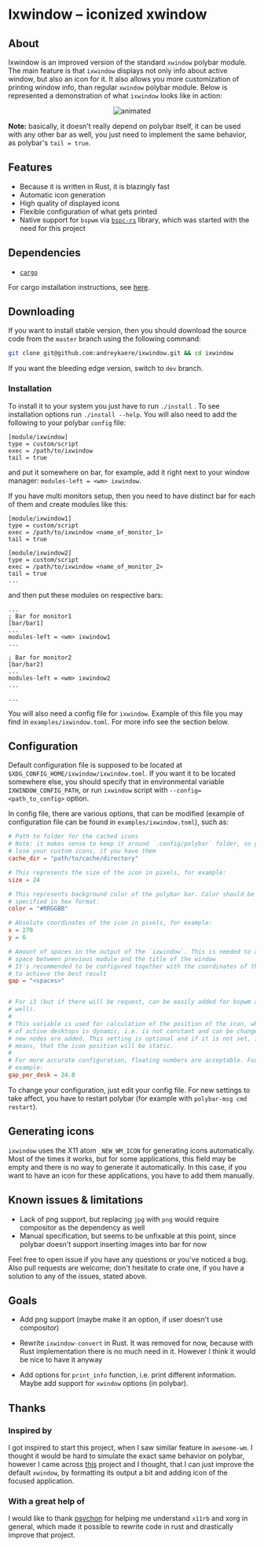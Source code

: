 # Ixwindow – iconized xwindow 

## About
Ixwindow is an improved version of the standard `xwindow` polybar module. The
main feature is that `ixwindow` displays not only info about active window,
but also an icon for it. It also allows you more customization of printing
window info, than regular `xwindow` polybar module. Below is represented a 
demonstration of what `ixwindow` looks like in action:

<p align="center">
  <img src="assets/demo.gif" alt="animated" />
</p>


**Note:** basically, it doesn't really depend on polybar itself, it can be used 
with any other bar as well, you just need to implement the same behavior,
as polybar's `tail = true`.

## Features
- Because it is written in Rust, it is blazingly fast
- Automatic icon generation
- High quality of displayed icons
- Flexible configuration of what gets printed
- Native support for `bspwm` via
  [`bspc-rs`](https://github.com/andreykaere/bspc-rs) library, which was
  started with the need for this project

## Dependencies
- [`cargo`](https://github.com/rust-lang/cargo)

For cargo installation instructions, see [here](https://github.com/rust-lang/cargo).

## Downloading

If you want to install stable version, then you should download the source code 
from the `master` branch using the following command:
```bash
git clone git@github.com:andreykaere/ixwindow.git && cd ixwindow
```
If you want the bleeding edge version, switch to `dev` branch.

### Installation

To install it to your system you just have to run `./install` . 
To see installation options run `./install --help`. 
You will also need to add the following to your polybar `config` file:
```dosini
[module/ixwindow]
type = custom/script
exec = /path/to/ixwindow
tail = true
```
and put it somewhere on bar, for example, add it right next to your window
manager: `modules-left = <wm> ixwindow`. 

If you have multi monitors setup, then you need to have distinct bar for
each of them and create modules like this:
```dosini
[module/ixwindow1]
type = custom/script
exec = /path/to/ixwindow <name_of_monitor_1>
tail = true

[module/ixwindow2]
type = custom/script
exec = /path/to/ixwindow <name_of_monitor_2>
tail = true
...
```
and then put these modules on respective bars:
```dosini
...
; Bar for monitor1
[bar/bar1]
...
modules-left = <wm> ixwindow1
...

; Bar for monitor2
[bar/bar2]
...
modules-left = <wm> ixwindow2
...

...
```

You will also need a config file for `ixwindow`. Example of this file you may
find in `examples/ixwindow.toml`. For more info see the section below.

## Configuration

Default configuration file is supposed to be located at
`$XDG_CONFIG_HOME/ixwindow/ixwindow.toml`. If you want it to be located
somewhere else, you should specify that in environmental variable
`IXWINDOW_CONFIG_PATH`, or run `ixwindow` script with
`--config=<path_to_config>` option.

In config file, there are various options, that can be modified (example of
configuration file can be found in `examples/ixwindow.toml`), such as:
```toml
# Path to folder for the cached icons 
# Note: it makes sense to keep it around `.config/polybar` folder, so you won't
# lose your custom icons, if you have them
cache_dir = "path/to/cache/directory"

# This represents the size of the icon in pixels, for example:
size = 24

# This represents background color of the polybar bar. Color should be
# specified in hex format:
color = "#RRGGBB"

# Absolute coordinates of the icon in pixels, for example: 
x = 270
y = 6

# Amount of spaces in the output of the `ixwindow`. This is needed to add
# space between previous module and the title of the window
# It's recommended to be configured together with the coordinates of the icon 
# to achieve the best result
gap = "<spaces>"


# For i3 (but if there will be request, can be easily added for bspwm as
# well). 
#
# This variable is used for calculation of the position of the icon, when the number 
# of active desktops is dynamic, i.e. is not constant and can be changed when
# new nodes are added. This setting is optional and if it is not set, it
# means, that the icon position will be static.
# 
# For more accurate configuration, floating numbers are acceptable. For
# example:
gap_per_desk = 24.0
```
To change your configuration, just edit your config file. For new settings to
take affect, you have to restart polybar (for example with `polybar-msg cmd
restart`).

## Generating icons

`ixwindow` uses the X11 atom `_NEW_WM_ICON` for generating icons automatically. 
Most of the times it works, but for some applications, this field may be empty
and there is no way to generate it automatically. In this case, if you want to 
have an icon for these applications, you have to add them manually. 

<!-- For information how to do it, see the section below. -->

<!-- ### Adding custom icons -->

<!-- To replace or add custom icons, you need to have `png` or `svg` version -->
<!-- of the icon, named as `WM_CLASS` (which you can find by running `xprop -->
<!-- WM_CLASS` and selecting your app). Then you run the following command -->
<!-- (requires `imagemagick`): --> 
<!-- ```bash -->
<!-- ixwindow-convert --size <size> --color <color> --cache <cache_dir> <icon-name> -->
<!-- ``` -->
<!-- where `<icon-name>` is the right name as described above. This will convert -->
<!-- icon to `jpg` format with appropriate background color and move to your cache --> 
<!-- directory. --> 

<!-- **Note:** Almost all apps have their icons on your system in `png` or `svg` -->
<!-- format. Usually, one can find it somewhere in `/usr/share/icons` directory -->
<!-- (for example using `find` or `fd` utility for it). -->

<!-- You can try it out on some icons located in `examples/custom-icons` folder. -->

## Known issues & limitations

- Lack of png support, but replacing `jpg` with `png` would require compositor 
as the dependency as well
- Manual specification, but seems to be unfixable at this point, since polybar 
doesn't support inserting images into bar for now

Feel free to open issue if you have any questions or you've noticed a bug.
Also pull requests are welcome; don't hesitate to crate one, if you have a
solution to any of the issues, stated above.

## Goals

- Add png support (maybe make it an option, if user doesn't use compositor)

- Rewrite `ixwindow-convert` in Rust. It was removed for now, because with
  Rust implementation there is no much need in it. However I think it would be
  nice to have it anyway

- Add options for `print_info` function, i.e. print different information.
  Maybe add support for `xwindow` options (in polybar).

## Thanks

### Inspired by

I got inspired to start this project, when I saw similar feature in
`awesome-wm`. I thought it would be hard to simulate the exact same behavior
on polybar, however I came across
[this](https://github.com/MateoNitro550/xxxwindowPolybarModule) project and I
thought, that I can just improve the default `xwindow`, by formatting its
output a bit and adding icon of the focused application.

### With a great help of

I would like to thank  [psychon](https://github.com/psychon) for helping me 
understand `x11rb` and xorg in general, which made it possible to rewrite code
in rust and drastically improve that project.

